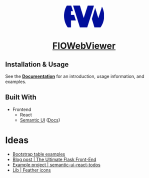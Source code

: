 <!-- Logo -->
<p align="center">
  <a href="#">
    <img width="128" src="./assets/favicon.png">
  </a>
</p>

<!-- Name -->
<h1 align="center">
  <a href="#">FIOWebViewer</a>
</h1>

## Installation & Usage

See the [**Documentation**][0] for an introduction, usage information, and examples.

## Built With

- Frontend
    - React
    - [Semantic UI][2] ([Docs][3])

# Ideas

- [Bootstrap table examples](https://examples.bootstrap-table.com/)
- [Blog post | The Ultimate Flask Front-End](https://realpython.com/the-ultimate-flask-front-end/)
- [Example project | semantic-ui-react-todos](https://github.com/wyc/semantic-ui-react-todos)
- [Lib | Feather icons](https://feathericons.com/?query=mini)

<!-- URL Index -->

[0]: #
[2]: https://github.com/Semantic-Org/Semantic-UI-React
[3]: https://react.semantic-ui.com/